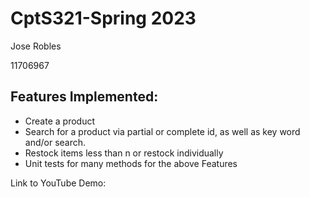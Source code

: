 # CptS321-Spring 2023

Jose Robles

11706967

## Features Implemented:
- Create a product
- Search for a product via partial or complete id, as well as key word and/or search.
- Restock items less than n or restock individually
- Unit tests for many methods for the above Features

Link to YouTube Demo:
